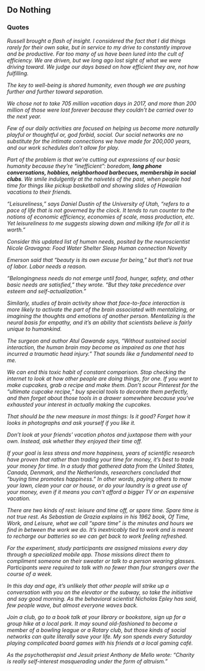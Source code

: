 ## Do Nothing


### Quotes

*Russell brought a flash of insight. I considered the fact that I did things rarely for their own sake, but in service to my drive to constantly improve and be productive. Far too many of us have been lured into the cult of efficiency. We are driven, but we long ago lost sight of what we were driving toward. We judge our days based on how efficient they are, not how fulfilling.*

*The key to well-being is shared humanity, even though we are pushing further and further toward separation.*

*We chose not to take 705 million vacation days in 2017, and more than 200 million of those were lost forever because they couldn’t be carried over to the next year.*

*Few of our daily activities are focused on helping us become more naturally playful or thoughtful or, god forbid, social. Our social networks are no substitute for the intimate connections we have made for 200,000 years, and our work schedules don’t allow for play.*

*Part of the problem is that we’re cutting out expressions of our basic humanity because they’re “inefficient”: boredom, **long phone conversations, hobbies, neighborhood barbecues, membership in social clubs**. We smile indulgently at the naivetés of the past, when people had time for things like pickup basketball and showing slides of Hawaiian vacations to their friends.*

*“Leisureliness,” says Daniel Dustin of the University of Utah, “refers to a pace of life that is not governed by the clock. It tends to run counter to the notions of economic efficiency, economies of scale, mass production, etc. Yet leisureliness to me suggests slowing down and milking life for all it is worth.”*

*Consider this updated list of human needs, posited by the neuroscientist Nicole Gravagna: Food Water Shelter Sleep Human connection Novelty*

*Emerson said that “beauty is its own excuse for being,” but that’s not true of labor. Labor needs a reason.*

*“Belongingness needs do not emerge until food, hunger, safety, and other basic needs are satisfied,” they wrote. “But they take precedence over esteem and self-actualization.”*

*Similarly, studies of brain activity show that face-to-face interaction is more likely to activate the part of the brain associated with mentalizing, or imagining the thoughts and emotions of another person. Mentalizing is the neural basis for empathy, and it’s an ability that scientists believe is fairly unique to humankind.*

*The surgeon and author Atul Gawande says, “Without sustained social interaction, the human brain may become as impaired as one that has incurred a traumatic head injury.” That sounds like a fundamental need to me.*

*We can end this toxic habit of constant comparison. Stop checking the internet to look at how other people are doing things, for one. If you want to make cupcakes, grab a recipe and make them. Don’t scour Pinterest for the “ultimate cupcake recipe,” buy special tools to decorate them perfectly, and then forget about those tools in a drawer somewhere because you’ve exhausted your interest in actually making the cupcakes.*

*That should be the new measure in most things: Is it good? Forget how it looks in photographs and ask yourself if you like it.*

*Don’t look at your friends’ vacation photos and juxtapose them with your own. Instead, ask whether they enjoyed their time off.*

*If your goal is less stress and more happiness, years of scientific research have proven that rather than trading your time for money, it’s best to trade your money for time. In a study that gathered data from the United States, Canada, Denmark, and the Netherlands, researchers concluded that “buying time promotes happiness.” In other words, paying others to mow your lawn, clean your car or house, or do your laundry is a great use of your money, even if it means you can’t afford a bigger TV or an expensive vacation.*

*There are two kinds of rest: leisure and time off, or spare time. Spare time is not true rest. As Sebastian de Grazia explains in his 1962 book, Of Time, Work, and Leisure, what we call “spare time” is the minutes and hours we find in between the work we do. It’s inextricably tied to work and is meant to recharge our batteries so we can get back to work feeling refreshed.*

*For the experiment, study participants are assigned missions every day through a specialized mobile app. Those missions direct them to compliment someone on their sweater or talk to a person wearing glasses. Participants were required to talk with no fewer than four strangers over the course of a week.*

*In this day and age, it’s unlikely that other people will strike up a conversation with you on the elevator or the subway, so take the initiative and say good morning. As the behavioral scientist Nicholas Epley has said, few people wave, but almost everyone waves back.*

*Join a club, go to a book talk at your library or bookstore, sign up for a group hike at a local park. It may sound old-fashioned to become a member of a bowling league or a Rotary club, but those kinds of social networks can quite literally save your life. My son spends every Saturday playing complicated board games with his friends at a local gaming café.*

*As the psychotherapist and Jesuit priest Anthony de Mello wrote: “Charity is really self-interest masquerading under the form of altruism.”*

